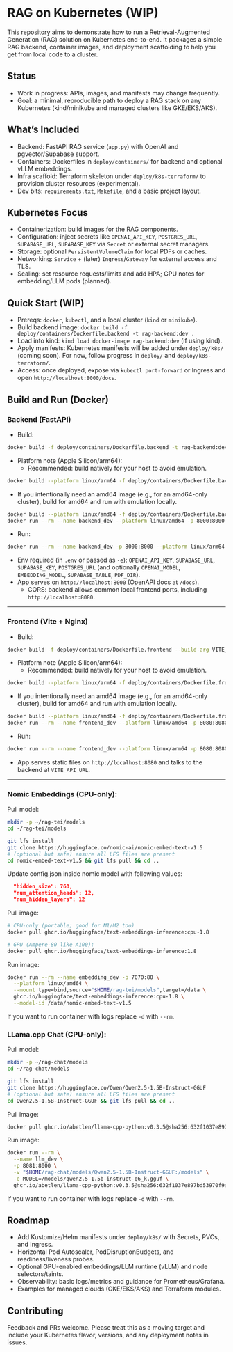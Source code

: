 # RAG on Kubernetes (WIP)

This repository aims to demonstrate how to run a Retrieval-Augmented Generation (RAG) solution on Kubernetes end-to-end. It packages a simple RAG backend, container images, and deployment scaffolding to help you get from local code to a cluster.

## Status
- Work in progress: APIs, images, and manifests may change frequently.
- Goal: a minimal, reproducible path to deploy a RAG stack on any Kubernetes (kind/minikube and managed clusters like GKE/EKS/AKS).

## What’s Included
- Backend: FastAPI RAG service (`app.py`) with OpenAI and pgvector/Supabase support.
- Containers: Dockerfiles in `deploy/containers/` for backend and optional vLLM embeddings.
- Infra scaffold: Terraform skeleton under `deploy/k8s-terraform/` to provision cluster resources (experimental).
- Dev bits: `requirements.txt`, `Makefile`, and a basic project layout.

## Kubernetes Focus
- Containerization: build images for the RAG components.
- Configuration: inject secrets like `OPENAI_API_KEY`, `POSTGRES_URL`, `SUPABASE_URL`, `SUPABASE_KEY` via `Secret` or external secret managers.
- Storage: optional `PersistentVolumeClaim` for local PDFs or caches.
- Networking: `Service` + (later) `Ingress`/`Gateway` for external access and TLS.
- Scaling: set resource requests/limits and add HPA; GPU notes for embedding/LLM pods (planned).

## Quick Start (WIP)
- Prereqs: `docker`, `kubectl`, and a local cluster (`kind` or `minikube`).
- Build backend image: `docker build -f deploy/containers/Dockerfile.backend -t rag-backend:dev .`
- Load into kind: `kind load docker-image rag-backend:dev` (if using kind).
- Apply manifests: Kubernetes manifests will be added under `deploy/k8s/` (coming soon). For now, follow progress in `deploy/` and `deploy/k8s-terraform/`.
- Access: once deployed, expose via `kubectl port-forward` or Ingress and open `http://localhost:8000/docs`.

## Build and Run (Docker)

### Backend (FastAPI)

- Build:
```bash
docker build -f deploy/containers/Dockerfile.backend -t rag-backend:dev .
```
- Platform note (Apple Silicon/arm64):
  - Recommended: build natively for your host to avoid emulation.
```bash
docker build --platform linux/arm64 -f deploy/containers/Dockerfile.backend -t rag-backend:dev .
```
  - If you intentionally need an amd64 image (e.g., for an amd64-only cluster), build for amd64 and run with emulation locally.
```bash
docker build --platform linux/amd64 -f deploy/containers/Dockerfile.backend -t rag-backend:dev .
docker run --rm --name backend_dev --platform linux/amd64 -p 8000:8000 --env-file backend/.env rag-backend:dev
```
- Run: 
```bash
docker run --rm --name backend_dev -p 8000:8000 --platform linux/arm64 --env-file backend/.env rag-backend:dev
```
- Env required (in `.env` or passed as `-e`): `OPENAI_API_KEY`, `SUPABASE_URL`, `SUPABASE_KEY`, `POSTGRES_URL` (and optionally `OPENAI_MODEL`, `EMBEDDING_MODEL`, `SUPABASE_TABLE`, `PDF_DIR`).
- App serves on `http://localhost:8000` (OpenAPI docs at `/docs`).
  - CORS: backend allows common local frontend ports, including `http://localhost:8080`.
****

### Frontend (Vite + Nginx)

- Build: 
```bash
docker build -f deploy/containers/Dockerfile.frontend --build-arg VITE_API_URL=http://localhost:8000 -t rag-frontend:dev .
```
- Platform note (Apple Silicon/arm64):
  - Recommended: build natively for your host to avoid emulation.
```bash
docker build --platform linux/arm64 -f deploy/containers/Dockerfile.frontend --build-arg VITE_API_URL=http://localhost:8000 -t rag-frontend:dev .
```
  - If you intentionally need an amd64 image (e.g., for an amd64-only cluster), build for amd64 and run with emulation locally.
```bash
docker build --platform linux/amd64 -f deploy/containers/Dockerfile.frontend --build-arg VITE_API_URL=http://localhost:8000 -t rag-frontend:dev .
docker run --rm --name frontend_dev --platform linux/amd64 -p 8080:8080 rag-frontend:dev
```
- Run: 
```bash
docker run --rm --name frontend_dev --platform linux/arm64 -p 8080:8080 rag-frontend:dev
```
- App serves static files on `http://localhost:8080` and talks to the backend at `VITE_API_URL`.
****

### Nomic Embeddings (CPU-only):
Pull model:
```bash
mkdir -p ~/rag-tei/models
cd ~/rag-tei/models

git lfs install
git clone https://huggingface.co/nomic-ai/nomic-embed-text-v1.5
# (optional but safe) ensure all LFS files are present
cd nomic-embed-text-v1.5 && git lfs pull && cd ..
```

Update config.json inside nomic model with following values:
```json
  "hidden_size": 768,
  "num_attention_heads": 12,
  "num_hidden_layers": 12
```

Pull image:
```bash
# CPU-only (portable; good for M1/M2 too)
docker pull ghcr.io/huggingface/text-embeddings-inference:cpu-1.8

# GPU (Ampere-80 like A100):
docker pull ghcr.io/huggingface/text-embeddings-inference:1.8
```
Run image:
```bash
docker run --rm --name embedding_dev -p 7070:80 \
  --platform linux/amd64 \
  --mount type=bind,source="$HOME/rag-tei/models",target=/data \
  ghcr.io/huggingface/text-embeddings-inference:cpu-1.8 \
  --model-id /data/nomic-embed-text-v1.5
```
If you want to run container with logs replace `-d` with `--rm`.

### LLama.cpp Chat (CPU-only):
Pull model:
```bash
mkdir -p ~/rag-chat/models
cd ~/rag-chat/models

git lfs install
git clone https://huggingface.co/Qwen/Qwen2.5-1.5B-Instruct-GGUF
# (optional but safe) ensure all LFS files are present
cd Qwen2.5-1.5B-Instruct-GGUF && git lfs pull && cd ..
```

Pull image:
```bash
docker pull ghcr.io/abetlen/llama-cpp-python:v0.3.5@sha256:632f1037e897bd53970f9ad11d886625f0c90e362e92b244fbbbaa816b2aafa6
```

Run image:
```bash
docker run --rm \
  --name llm_dev \
  -p 8081:8000 \
  -v "$HOME/rag-chat/models/Qwen2.5-1.5B-Instruct-GGUF:/models" \
  -e MODEL=/models/qwen2.5-1.5b-instruct-q6_k.gguf \
  ghcr.io/abetlen/llama-cpp-python:v0.3.5@sha256:632f1037e897bd53970f9ad11d886625f0c90e362e92b244fbbbaa816b2aafa6
```
If you want to run container with logs replace `-d` with `--rm`.

## Roadmap
- Add Kustomize/Helm manifests under `deploy/k8s/` with Secrets, PVCs, and Ingress.
- Horizontal Pod Autoscaler, PodDisruptionBudgets, and readiness/liveness probes.
- Optional GPU-enabled embeddings/LLM runtime (vLLM) and node selectors/taints.
- Observability: basic logs/metrics and guidance for Prometheus/Grafana.
- Examples for managed clouds (GKE/EKS/AKS) and Terraform modules.

## Contributing
Feedback and PRs welcome. Please treat this as a moving target and include your Kubernetes flavor, versions, and any deployment notes in issues.
